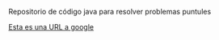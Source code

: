 Repositorio de código java para resolver problemas puntules

[Esta es una URL a google](https://www.google.com)
